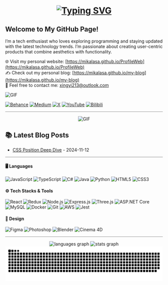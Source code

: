 <!-- 
[![MasterHead](https://mir-s3-cdn-cf.behance.net/project_modules/fs/579fe1183178475.653aa8931b193.gif)](https://mikalasa.github.io/ProfileWeb/)
-->

<!-- Profile -->
<h1 align="center">
  <a href="https://git.io/typing-svg">
    <img src="https://readme-typing-svg.demolab.com?font=Roboto&weight=1000&size=24&pause=1000&color=000000&width=240&lines=Hi+%F0%9F%91%8B%2C+I'm+Xingyi" alt="Typing SVG" />
  </a>
</h1>

## Welcome to My GitHub Page!

I’m a tech enthusiast who loves exploring programming and staying updated with the latest technology trends. I’m passionate about creating user-centric products that combine aesthetics with functionality.

🌐 Visit my personal website: [https://mikalasa.github.io/ProfileWeb](https://mikalasa.github.io/ProfileWeb)  
✍️ Check out my personal blog: [https://mikalasa.github.io/my-blog](https://mikalasa.github.io/my-blog)  
📧 Feel free to contact me: xingyi213@outlook.com  


<!-- Following -->
<div align="left">
  <img src="https://media0.giphy.com/media/v1.Y2lkPTc5MGI3NjExdW1sdmY5bmdxbWt1NmFyYWlmNW8zZXVqYnJmbWkzZnU2M2pyejNzdCZlcD12MV9pbnRlcm5hbF9naWZfYnlfaWQmY3Q9cw/fV8KLSSAXharZpHR0a/giphy.webp" alt="GIF" height="100" />
  
  [![Behance](https://img.shields.io/badge/Behance-1769ff?logo=behance&logoColor=white)](https://www.behance.net/stringx)
  [![Medium](https://img.shields.io/badge/Medium-12100E?logo=medium&logoColor=white)](https://medium.com/@xingyi-posts)
  [![X](https://img.shields.io/badge/X-black.svg?logo=X&logoColor=white)](https://x.com)
  [![YouTube](https://img.shields.io/badge/YouTube-%23FF0000.svg?logo=YouTube&logoColor=white)](https://youtube.com)
  [![Bilibili](https://img.shields.io/badge/Bilibili-00A1D6?logo=bilibili&logoColor=white)](https://space.bilibili.com)
</div>


<hr style="height:1px; border-width:0; color:gray; background-color:gray">

<div align="center">
  <img src="https://media0.giphy.com/media/v1.Y2lkPTc5MGI3NjExamwwNHZkY2UxcXNibDczZzFxdjFwZTNtN3J2aGdqbm9rOGFvdGtjayZlcD12MV9pbnRlcm5hbF9naWZfYnlfaWQmY3Q9Zw/g06HKnMmtK1aXurndU/giphy.webp" alt="GIF" height="100" />
</div>

<!-- BLOG-POST-LIST:START -->
## 📚 Latest Blog Posts
- [CSS Position Deep Dive](https://mikalasa.github.io/my-blog/posts/2024-11-12-css-position-tips/) - 2024-11-12
<!-- BLOG-POST-LIST:END -->

<hr style="height:1px; border-width:0; color:gray; background-color:gray">

<!-- Skills -->

#### 🖥️ Languages
<p align="left">
  <img src="https://cdn.jsdelivr.net/gh/devicons/devicon/icons/javascript/javascript-original.svg" width="30px" title="JavaScript" />
  <img src="https://cdn.jsdelivr.net/gh/devicons/devicon/icons/typescript/typescript-original.svg" width="30px" title="TypeScript" />
  <img src="https://cdn.jsdelivr.net/gh/devicons/devicon/icons/csharp/csharp-original.svg" width="30px" title="C#" />
  <img src="https://cdn.jsdelivr.net/gh/devicons/devicon/icons/java/java-original.svg" width="30px" title="Java" />
  <img src="https://cdn.jsdelivr.net/gh/devicons/devicon/icons/python/python-original.svg" width="30px" title="Python" />
  <img src="https://cdn.jsdelivr.net/gh/devicons/devicon/icons/html5/html5-original.svg" width="30px" title="HTML5" />
  <img src="https://cdn.jsdelivr.net/gh/devicons/devicon/icons/css3/css3-original.svg" width="30px" title="CSS3" />
</p>

#### ⚙️ Tech Stacks & Tools
<p align="left">
  <img src="https://cdn.jsdelivr.net/gh/devicons/devicon/icons/react/react-original.svg" width="30px" title="React" />
  <img src="https://cdn.jsdelivr.net/gh/devicons/devicon/icons/redux/redux-original.svg" width="30px" title="Redux" />
  <img src="https://cdn.jsdelivr.net/gh/devicons/devicon/icons/nodejs/nodejs-original.svg" width="30px" title="Node.js" />
  <img src="https://cdn.jsdelivr.net/gh/devicons/devicon/icons/express/express-original.svg" width="30px" title="Express.js" />
  <img src="https://cdn.jsdelivr.net/gh/devicons/devicon/icons/threejs/threejs-original.svg" width="30px" title="Three.js" />
  <img src="https://cdn.jsdelivr.net/gh/devicons/devicon/icons/dotnetcore/dotnetcore-original.svg" width="30px" title="ASP.NET Core" />
  <img src="https://cdn.jsdelivr.net/gh/devicons/devicon/icons/mysql/mysql-original.svg" width="30px" title="MySQL" />
  <img src="https://cdn.jsdelivr.net/gh/devicons/devicon/icons/docker/docker-original.svg" width="30px" title="Docker" />
  <img src="https://cdn.jsdelivr.net/gh/devicons/devicon/icons/git/git-original.svg" width="30px" title="Git" />
  <img src="https://cdn.jsdelivr.net/npm/simple-icons/icons/amazonaws.svg" width="30px" title="AWS" />
  <img src="https://cdn.jsdelivr.net/gh/devicons/devicon/icons/jest/jest-plain.svg" width="30px" title="Jest" />
</p>

#### 🎨 Design
<p align="left">
  <img src="https://cdn.jsdelivr.net/gh/devicons/devicon/icons/figma/figma-original.svg" width="30px" title="Figma" />
  <img src="https://cdn.jsdelivr.net/gh/devicons/devicon/icons/photoshop/photoshop-plain.svg" width="30px" title="Photoshop" />
  <img src="https://cdn.jsdelivr.net/gh/devicons/devicon/icons/blender/blender-original.svg" width="30px" title="Blender" />
  <img src="https://img.icons8.com/color/48/cinema-4d.png" width="30px" title="Cinema 4D" />
</p>



<hr style="height:1px; border-width:0; color:gray; background-color:gray">


<!-- github state -->
<div align="center">
   <img src="https://github-readme-stats.vercel.app/api/top-langs?username=mikalasa&locale=en&hide_title=false&layout=compact&card_width=500&langs_count=8&theme=light&hide_border=false&order=2" height="160" alt="languages graph" />
<img src="https://github-readme-stats.vercel.app/api?username=mikalasa&hide_title=false&hide_rank=false&show_icons=true&include_all_commits=true&count_private=true&disable_animations=false&theme=light&locale=en&hide_border=false&order=1" height="160" alt="stats graph" />
</div>

<!-- snake -->
<img src="https://raw.githubusercontent.com/mikalasa/snk/output/github-contribution-grid-snake.svg" alt="Snake animation" />
